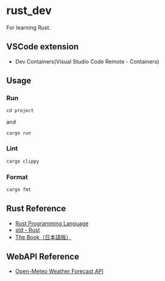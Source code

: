 # rust_dev

For learning Rust.

## VSCode extension

 - Dev Containers(Visual Studio Code Remote - Containers)

## Usage

### Run

```
cd project
```

and

```
cargo run
```

### Lint

```sh
cargo clippy
```

### Format

```sh
cargo fmt
```

## Rust Reference

- [Rust Programming Language](https://www.rust-lang.org/)
- [std - Rust](https://doc.rust-lang.org/std/index.html)
- [The Book（日本語版）](https://doc.rust-jp.rs/book-ja/)

## WebAPI Reference
- [Open-Meteo Weather Forecast API](https://open-meteo.com/en/docs)
